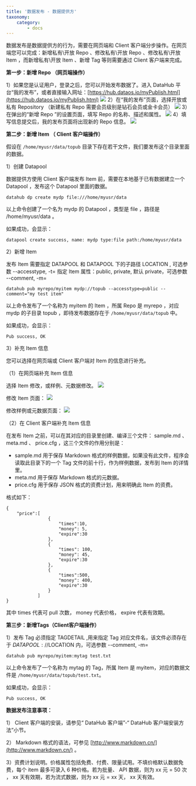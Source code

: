 ```yaml
---
title: '数据发布 - 数据提供方'
taxonomy:
    category:
        - docs
---
```


数据发布是数据提供方的行为，需要在网页端和 Client 客户端分步操作。在网页端您可以完成：新增私有\开放 Repo 、修改私有\开放 Repo 、修改私有\开放 Item ，而新增私有\开放 Item 、新增 Tag 等则需要通过 Client 客户端来完成。

**第一步：新增 Repo （网页端操作）**

1）如果您是认证用户，登录之后，您可以开始发布数据了。进入 DataHub 平台“我的发布”，或者直接输入网址：[https://hub.dataos.io/myPublish.html](https://hub.dataos.io/myPublish.html)
![](mypub.png)
2）在“我的发布”页面，选择开放或私有 Repository （新建私有 Repo 需要会员级别是钻石会员或金卡会员）
![](mypub2.png)
3）在弹出的“新增 Repo ”的设置页面，填写 Repo 的名称、描述和属性。
![](new_repo_create.png)
4）填写信息提交后，我的发布页面将出现新的 Repo 信息。
![](new_repo.png.jpg)

**第二步：新增 Item （ Client 客户端操作）**

假设在 `/home/myusr/data/topub` 目录下存在若干文件，我们要发布这个目录里面的数据。

1）创建 Datapool

数据提供方使用 Client 客户端发布 Item 前，需要在本地基于已有数据建立一个 Datapool ，发布这个 Datapool 里面的数据。

	datahub dp create mydp file:///home/myusr/data

以上命令创建了一个名为 mydp 的 Datapool ，类型是 file ，路径是 /home/myusr/data 。

如果成功，会显示：

	datapool create success, name: mydp type:file path:/home/myusr/data

2）新增 Item

发布 Item 需要指定 DATAPOOL 和 DATAPOOL 下的子路径 LOCATION , 可选参数 --accesstype, -t= 指定 Item 属性：public, private, 默认 private，可选参数 --comment, -m=

	datahub pub myrepo/myitem mydp://topub --accesstype=public --comment="my test item"
    

以上命令发布了一个名称为 myitem 的 Item ，所属 Repo 是 myrepo ，对应 mydp 的子目录 topub ，即待发布数据存在于 `/home/myusr/data/topub` 中。

如果成功，会显示：

	Pub success, OK

3）补充 Item 信息

您可以选择在网页端或 Client 客户端对 Item 的信息进行补充。

（1）在网页端补充 Item 信息

选择 Item 修改，或样例、元数据修改。
![](item.png) 

修改 Item 页面：
![](update_item.png) 

修改样例或元数据页面：
![](update_sample_meta.png)
 
（2）在 Client 客户端补充 Item 信息

在发布 Item 之前，可以在其对应的目录里创建、编译三个文件： sample.md 、 meta.md 、 price.cfg ，这三个文件的作用分别是：
* sample.md 用于保存 Markdown 格式的样例数据，如果没有此文件，程序会读取此目录下的一个 Tag 文件的前十行，作为样例数据，发布到 Item 的详情里。
* meta.md 用于保存 Markdown 格式的元数据。
* price.cfg 用于保存 JSON 格式的资费计划，用来明确此 Item 的资费。

格式如下：

    {
    	"price":[
    				{
                    	"times":10,
                        "money": 5,
                        "expire":30
                    },
                    {
                    	"times": 100,
                        "money": 45,
                        "expire":30
                    },
                    {
                    	"times":500,
                        "money": 400,
                        "expire":30
                    }
                ]
    }

其中 times 代表可 pull 次数， money 代表价格， expire 代表有效期。

**第三步：新增Tags（Client客户端操作）**

1）发布 Tag 必须指定 TAGDETAIL ,用来指定 Tag 对应文件名，该文件必须存在于 $DATAPOOL://$LOCATION 内，可选参数 --comment, -m=

	datahub pub myrepo/myitem:mytag test.txt

以上命令发布了一个名称为 mytag 的 Tag，所属 Item 是 myitem，对应的数据文件是 `/home/myusr/data/topub/test.txt`。

如果成功，会显示：

	Pub success, OK

**数据发布注意事项：**

1） Client 客户端的安装，请参见“ DataHub 客户端”-“ DataHub 客户端安装方法”小节。

2） Markdown 格式的语法，可参见 [http://www.markdown.cn/](http://www.markdown.cn/) 。

3）资费计划说明。价格属性包括免费、付费、限量试用。不填价格默认数据免费，每个 item 最多可录入 6 种价格。若为批量、 API 数据，则为 xx 元 = 50 次 ， xx 天有效期，若为流式数据，则为 xx 元 = xx 天， xx 天有效。
